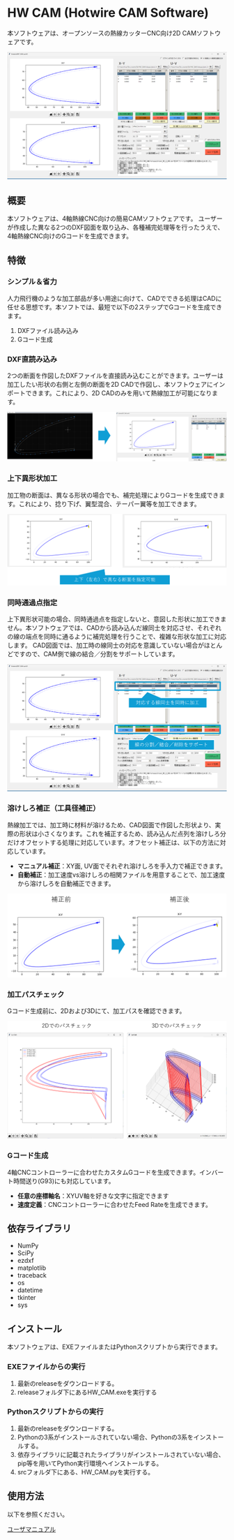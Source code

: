# HW CAM (Hotwire CAM Software)
本ソフトウェアは、オープンソースの熱線カッターCNC向け2D CAMソフトウェアです。

<img alt="Image" src="documents/res/main_window.png" />

## 概要
本ソフトウェアは、4軸熱線CNC向けの簡易CAMソフトウェアです。
ユーザーが作成した異なる2つのDXF図面を取り込み、各種補完処理等を行ったうえで、4軸熱線CNC向けのGコードを生成できます。


## 特徴
### シンプル＆省力
人力飛行機のような加工部品が多い用途に向けて、CADでできる処理はCADに任せる思想です。本ソフトでは、最短で以下の2ステップでGコードを生成できます。
1. DXFファイル読み込み
2. Gコード生成

### DXF直読み込み
2つの断面を作図したDXFファイルを直接読み込むことができます。ユーザーは加工したい形状の右側と左側の断面を2D CADで作図し、本ソフトウェアにインポートできます。これにより、2D CADのみを用いて熱線加工が可能になります。

<img alt="Image" src="documents/res/cad_import.png" />


### 上下異形状加工
加工物の断面は、異なる形状の場合でも、補完処理によりGコードを生成できます。これにより、捻り下げ、翼型混合、テーパー翼等を加工できます。

<img alt="Image" src="documents/res/上下異形状.png" />

### 同時通過点指定
上下異形状可能の場合、同時通過点を指定しないと、意図した形状に加工できません。本ソフトウェアでは、CADから読み込んだ線同士を対応させ、それぞれの線の端点を同時に通るように補完処理を行うことで、複雑な形状な加工に対応します。
CAD図面では、加工時の線同士の対応を意識していない場合がほとんどですので、CAM側で線の結合／分割をサポートしています。

<img alt="Image" src="documents/res/同着点指定.png" />


### 溶けしろ補正（工具径補正）
熱線加工では、加工時に材料が溶けるため、CAD図面で作図した形状より、実際の形状は小さくなります。これを補正するため、読み込んだ点列を溶けしろ分だけオフセットする処理に対応しています。オフセット補正は、以下の方法に対応しています。
* **マニュアル補正**：XY面, UV面でそれぞれ溶けしろを手入力で補正できます。
* **自動補正**：加工速度vs溶けしろの相関ファイルを用意することで、加工速度から溶けしろを自動補正できます。

<img alt="Image" src="documents/res/工具径補正.png" />

### 加工パスチェック
Gコード生成前に、2Dおよび3Dにて、加工パスを確認できます。

<img alt="Image" src="documents/res/パスチェック.png" />


### Gコード生成
4軸CNCコントローラーに合わせたカスタムGコードを生成できます。インバート時間送り(G93)にも対応しています。
* **任意の座標軸名**：XYUV軸を好きな文字に指定できます
* **速度定義**：CNCコントローラーに合わせたFeed Rateを生成できます。

## 依存ライブラリ
* NumPy
* SciPy
* ezdxf
* matplotlib
* traceback
* os
* datetime
* tkinter
* sys


## インストール
本ソフトウェアは、EXEファイルまたはPythonスクリプトから実行できます。

### EXEファイルからの実行
1. 最新のreleaseをダウンロードする。
2. releaseフォルダ下にあるHW_CAM.exeを実行する


### Pythonスクリプトからの実行
1. 最新のreleaseをダウンロードする。
2. Pythonの3系がインストールされていない場合、Pythonの3系をインストールする。
3. 依存ライブラリに記載されたライブラリがインストールされていない場合、pip等を用いてPython実行環境へインストールする。
4. srcフォルダ下にある、HW_CAM.pyを実行する。


## 使用方法
以下を参照ください。

[ユーザマニュアル](https://github.com/Pakfat50/HW_CAM/blob/main/documents/README.adoc "ユーザマニュアル")





